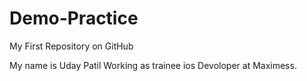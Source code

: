 # Demo-Practice
My First Repository on GitHub 

My name is Uday Patil Working as trainee ios Devoloper at Maximess.
